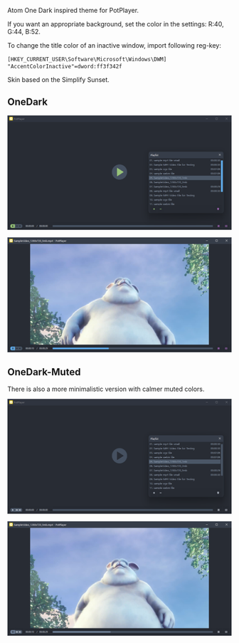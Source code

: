 Atom One Dark inspired theme for PotPlayer.    

If you want an appropriate background, set the color in the settings: R:40, G:44, B:52.  

To change the title color of an inactive window, import following reg-key:

```reg
[HKEY_CURRENT_USER\Software\Microsoft\Windows\DWM] 
"AccentColorInactive"=dword:ff3f342f
```

Skin based on the Simplify Sunset.  

## OneDark

![](screen1.png)  

![](screen2.png)  

## OneDark-Muted

There is also a more minimalistic version with calmer muted colors.  

![](screen-muted1.png)  

![](screen-muted2.png)  
